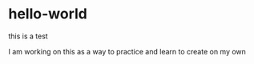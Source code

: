 # hello-world
this is a test

I am working on this as a way to practice and learn to create on my own
